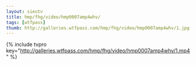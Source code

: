 ```yaml
--- 
layout: sieutv
title: hmp/fhg/video/hmp0007amp4whv/
tags: [wtfpass]
thumb: http://galleries.wtfpass.com/hmp/fhg/video/hmp0007amp4whv/1.jpg
---
```

{% include tvpro key="http://galleries.wtfpass.com/hmp/fhg/video/hmp0007amp4whv/1.mp4" %} 
